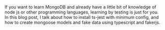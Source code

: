 If you want to learn MongoDB and already have a little bit of knowledge of node js or other programming languages, learning by testing is just for you. In this blog post, I talk about how to install ts-jest with minimum config, and how to create mongoose models and fake data using typescript and fakerjs.
